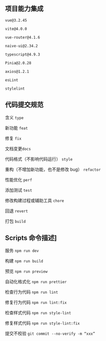 ## 项目能力集成
`vue@3.2.45`

`vite@4.0.0`

`vue-router@4.1.6`

`naive-ui@2.34.2`

`typescript@4.9.3`

`Pinia@2.0.28`

`axios@1.2.1`

`esLint`

`stylelint`


## 代码提交规范
含义 `type`

新功能 `feat`	

修复 `fix`	

文档变更`docs`	

代码格式（不影响代码运行） `style`	

重构（不增加新功能，也不是修改 bug） `refactor`	

性能优化 `perf`	

添加测试 `test`	

修改构建过程或辅助工具 `chore`	

回退 `revert`	

打包 `build`	

## Scripts 命令描述]
服务 `npm run dev`

构建 `npm run build`

预览 `npm run preview`

自动化格式化 `npm run prettier`

检查行为代码 `npm run lint`

修复行为代码 `npm run lint:fix`

检查样式代码 `npm run style-lint`

修复样式代码 `npm run style-lint:fix`

提交不校验 `git commit --no-verify -m “xxx”`
